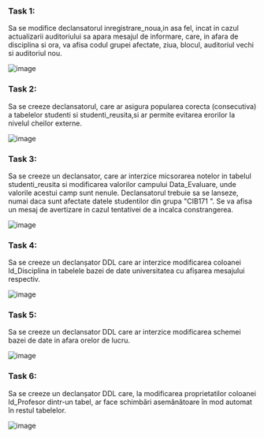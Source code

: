 ### Task 1:
Sa se modifice declansatorul inregistrare_noua,in asa fel,
incat in cazul actualizarii auditoriului sa apara mesajul de informare, care,
in afara de disciplina si ora, va afisa codul grupei afectate, ziua, blocul, auditoriul vechi si auditoriul nou.

![image](https://user-images.githubusercontent.com/43296954/49616537-da356b00-f9b9-11e8-9204-e5c061043431.png)

### Task 2:
Sa se creeze declansatorul, care ar asigura popularea corecta (consecutiva) a tabelelor studenti si studenti_reusita,si ar permite evitarea erorilor la nivelul cheilor externe.

![image](https://user-images.githubusercontent.com/43296954/49643028-51e8b180-fa1d-11e8-9033-3e219ecbb7b8.png)

### Task 3:
Sa se creeze un declansator, care ar interzice micsorarea notelor in tabelul studenti_reusita si modificarea valorilor campului Data_Evaluare, unde valorile acestui camp sunt nenule. Declansatorul trebuie sa se lanseze, numai daca sunt afectate datele studentilor din grupa "CIB171 ". Se va afisa un mesaj de avertizare in cazul tentativei de a incalca constrangerea.

![image](https://user-images.githubusercontent.com/43296954/49648497-b19b8880-fa2e-11e8-8ff4-5c140eb74524.png)

### Task 4:
Sa se creeze un declanșator DDL care ar interzice modificarea coloanei ld_Disciplina in tabelele bazei de date universitatea cu afișarea mesajului respectiv.

![image](https://user-images.githubusercontent.com/43296954/49714493-b7bf7e00-fc55-11e8-8f19-3209a45ae1a0.png)

### Task 5:
Sa se creeze un declansator DDL care ar interzice modificarea schemei bazei de date in afara orelor de lucru.

![image](https://user-images.githubusercontent.com/43296954/49714172-96aa5d80-fc54-11e8-91ec-26bedb82c739.png)

### Task 6:
Sa se creeze un declanșator DDL care, la modificarea proprietatilor coloanei ld_Profesor dintr-un tabel, ar face schimbări asemănătoare în mod automat în restul tabelelor.

![image](https://user-images.githubusercontent.com/43296954/49715200-48975900-fc58-11e8-8d54-295b9cd31b64.png)
